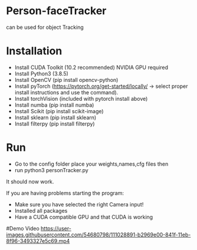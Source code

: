# Person-faceTracker
can be used for object Tracking 




# Installation
- Install CUDA Toolkit (10.2 recommended) NVIDIA GPU required
- Install Python3 (3.8.5)
- Install OpenCV (pip install opencv-python)
- Install pyTorch (https://pytorch.org/get-started/locally/ -> select proper install instructions and use the command).
- Install torchVision (included with pytorch install above)
- Install numba (pip install numba)
- Install Scikit (pip install scikit-image)
- Install sklearn (pip install sklearn)
- Install filterpy (pip install filterpy)



# Run
- Go to the config folder place your weights,names,cfg files then
- run python3 personTracker.py


It should now work.

If you are having problems starting the program:
- Make sure you have selected the right Camera input! 
- Installed all packages
- Have a CUDA compatible GPU and that CUDA is working

#Demo Video
https://user-images.githubusercontent.com/54680798/111028891-b2969e00-841f-11eb-8f96-3493327e5c69.mp4

